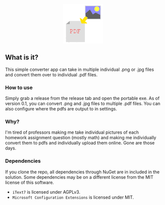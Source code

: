 <p align = "center">
  <img src = "https://raw.githubusercontent.com/Consumedgrub2/MassImgToPDF/master/Icon_128x128.png"></img>
</p>

## What is it?
This simple converter app can take in multiple individual .png or .jpg files and convert them over to individual .pdf files.

### How to use
Simply grab a release from the release tab and open the portable exe. As of version 0.1, you can convert .png and .jpg files to multiple .pdf files. You can also configure where the pdfs are output to in settings.

### Why?
I'm tired of professors making me take individual pictures of each homework assignment question (mostly math) and making me individually convert them to pdfs and individually upload them online. Gone are those days.

### Dependencies 
If you clone the repo, all dependencies through NuGet are in included in the solution. Some dependencies may be on a different license from the MIT license of this software.

- ```iText7``` is licensed under AGPLv3.
- ```Microsoft Configuration Extensions``` is licensed under MIT.
